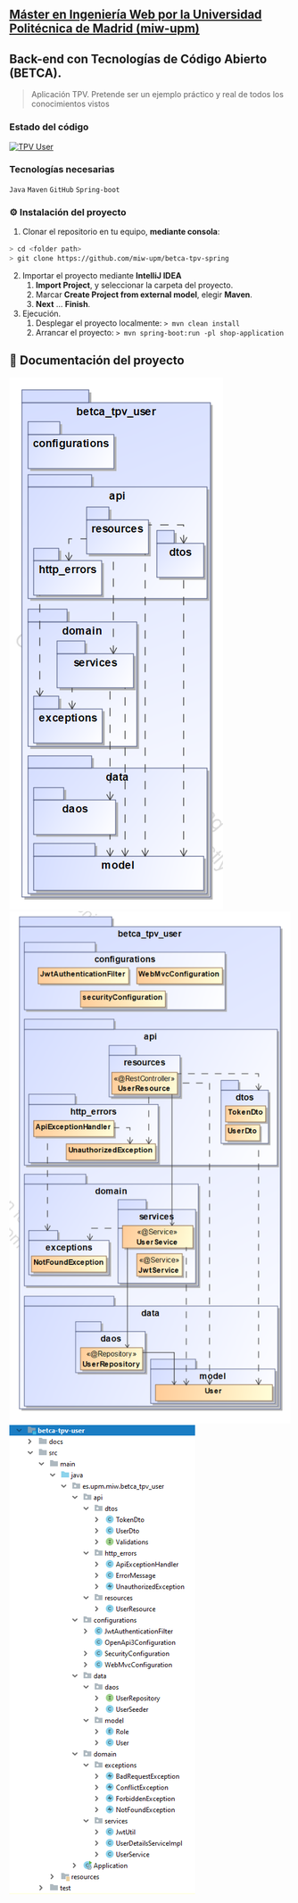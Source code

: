 ## [Máster en Ingeniería Web por la Universidad Politécnica de Madrid (miw-upm)](http://miw.etsisi.upm.es)
## Back-end con Tecnologías de Código Abierto (BETCA).
> Aplicación TPV. Pretende ser un ejemplo práctico y real de todos los conocimientos vistos

### Estado del código
[![TPV User](https://github.com/miw-upm/betca-tpv-user/workflows/TPV%20User/badge.svg)](https://github.com/miw-upm/betca-tpv-user/actions?query=workflow%3A%22TPV+User%22)
### Tecnologías necesarias
`Java` `Maven` `GitHub` `Spring-boot` 

### :gear: Instalación del proyecto
1. Clonar el repositorio en tu equipo, **mediante consola**:
```sh
> cd <folder path>
> git clone https://github.com/miw-upm/betca-tpv-spring
```
2. Importar el proyecto mediante **IntelliJ IDEA**
   1. **Import Project**, y seleccionar la carpeta del proyecto.
   1. Marcar **Create Project from external model**, elegir **Maven**.
   1. **Next** … **Finish**.   
3. Ejecución.
   1. Desplegar el proyecto localmente: `> mvn clean install`
   1. Arrancar el proyecto: `> mvn spring-boot:run -pl shop-application`

## :book: Documentación del proyecto
![](docs/betca_tpv_user_packages.png)
![](docs/betca_tpv_user_classes.png)
![](docs/betca_tpv_user_folders.png)
